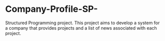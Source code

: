 # Company-Profile-SP-
Structured Programming project.
This project aims to develop a system for a company that provides projects and a list of news associated with each project. 
